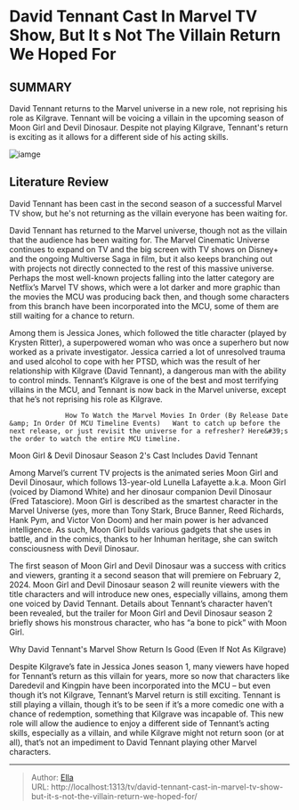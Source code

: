 # David Tennant Cast In Marvel TV Show, But It s Not The Villain Return We Hoped For


## SUMMARY 



  David Tennant returns to the Marvel universe in a new role, not reprising his role as Kilgrave.   Tennant will be voicing a villain in the upcoming season of Moon Girl and Devil Dinosaur.   Despite not playing Kilgrave, Tennant&#39;s return is exciting as it allows for a different side of his acting skills.  

![iamge](https://static1.srcdn.com/wordpress/wp-content/uploads/2024/01/marvel-s-daredevil-jessica-jones-and-kilgrave.jpeg)

## Literature Review
David Tennant has been cast in the second season of a successful Marvel TV show, but he&#39;s not returning as the villain everyone has been waiting for.




David Tennant has returned to the Marvel universe, though not as the villain that the audience has been waiting for. The Marvel Cinematic Universe continues to expand on TV and the big screen with TV shows on Disney&#43; and the ongoing Multiverse Saga in film, but it also keeps branching out with projects not directly connected to the rest of this massive universe. Perhaps the most well-known projects falling into the latter category are Netflix’s Marvel TV shows, which were a lot darker and more graphic than the movies the MCU was producing back then, and though some characters from this branch have been incorporated into the MCU, some of them are still waiting for a chance to return.




Among them is Jessica Jones, which followed the title character (played by Krysten Ritter), a superpowered woman who was once a superhero but now worked as a private investigator. Jessica carried a lot of unresolved trauma and used alcohol to cope with her PTSD, which was the result of her relationship with Kilgrave (David Tennant), a dangerous man with the ability to control minds. Tennant’s Kilgrave is one of the best and most terrifying villains in the MCU, and Tennant is now back in the Marvel universe, except that he’s not reprising his role as Kilgrave.

                  How To Watch the Marvel Movies In Order (By Release Date &amp; In Order Of MCU Timeline Events)   Want to catch up before the next release, or just revisit the universe for a refresher? Here&#39;s the order to watch the entire MCU timeline.    


 Moon Girl &amp; Devil Dinosaur Season 2&#39;s Cast Includes David Tennant 
          




Among Marvel’s current TV projects is the animated series Moon Girl and Devil Dinosaur, which follows 13-year-old Lunella Lafayette a.k.a. Moon Girl (voiced by Diamond White) and her dinosaur companion Devil Dinosaur (Fred Tatasciore). Moon Girl is described as the smartest character in the Marvel Universe (yes, more than Tony Stark, Bruce Banner, Reed Richards, Hank Pym, and Victor Von Doom) and her main power is her advanced intelligence. As such, Moon Girl builds various gadgets that she uses in battle, and in the comics, thanks to her Inhuman heritage, she can switch consciousness with Devil Dinosaur.

The first season of Moon Girl and Devil Dinosaur was a success with critics and viewers, granting it a second season that will premiere on February 2, 2024. Moon Girl and Devil Dinosaur season 2 will reunite viewers with the title characters and will introduce new ones, especially villains, among them one voiced by David Tennant. Details about Tennant’s character haven’t been revealed, but the trailer for Moon Girl and Devil Dinosaur season 2 briefly shows his monstrous character, who has “a bone to pick” with Moon Girl.






 Why David Tennant&#39;s Marvel Show Return Is Good (Even If Not As Kilgrave) 
          

Despite Kilgrave’s fate in Jessica Jones season 1, many viewers have hoped for Tennant’s return as this villain for years, more so now that characters like Daredevil and Kingpin have been incorporated into the MCU – but even though it’s not Kilgrave, Tennant’s Marvel return is still exciting. Tennant is still playing a villain, though it’s to be seen if it’s a more comedic one with a chance of redemption, something that Kilgrave was incapable of. This new role will allow the audience to enjoy a different side of Tennant’s acting skills, especially as a villain, and while Kilgrave might not return soon (or at all), that’s not an impediment to David Tennant playing other Marvel characters.



---

> Author: [Ella](https://instagram.hk.cn/)  
> URL: http://localhost:1313/tv/david-tennant-cast-in-marvel-tv-show-but-it-s-not-the-villain-return-we-hoped-for/  

